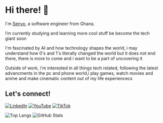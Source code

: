 # Hi there! 👋 

I'm [Senyo](https://senyojustice.vercel.app/), a software engineer from Ghana.  

I’m currently studying and learning more cool stuff be become the tech giant soon

I'm fascinated by AI and how technology shapes the world, i may understand how 0's and 1's literally changed the world but it 
does not end there, there is more to come and i want to be a part of uncovering it

Outside of work, i'm interested in all things tech related, following the latest advancments in the pc and phone world,i play games, watch
movies and anime and make cinematic content out of my life experiencecs

## Let's connect!

[![LinkedIn](https://img.shields.io/badge/LinkedIn-0A66C2?style=for-the-badge&logo=linkedin&logoColor=white)](https://www.linkedin.com/in/justice-senyo/) [![YouTube](https://img.shields.io/badge/YouTube-FF0000?style=for-the-badge&logo=youtube&logoColor=white)](https://www.youtube.com/channel/UCqJLKWaA4RI0LpMml0H3XIg) [![TikTok](https://img.shields.io/badge/TikTok-000000?style=for-the-badge&logo=tiktok&logoColor=white)](https://www.tiktok.com/@cobbie._)


![Top Langs](https://github-readme-stats.vercel.app/api/top-langs/?username=JusticeSenyo&layout=compact&theme=tokyonight)
![GitHub Stats](https://github-readme-stats.vercel.app/api?username=JusticeSenyo&show_icons=true&theme=tokyonight)
